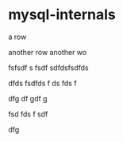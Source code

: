 # mysql-internals

a row

another row
another wo


fsfsdf
s
fsdf
sdfdsfsdfds

dfds
fsdfds
f
ds
fds
f

dfg
df
gdf
g

fsd
fds
f
sdf

dfg
